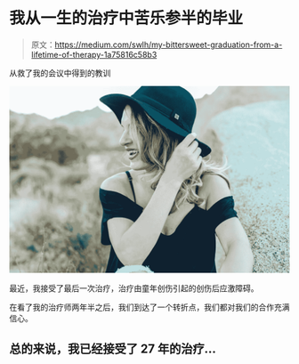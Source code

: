 # 我从一生的治疗中苦乐参半的毕业

> 原文：<https://medium.com/swlh/my-bittersweet-graduation-from-a-lifetime-of-therapy-1a75816c58b3>

从救了我的会议中得到的教训

![](img/b0e68cb6c353af3d8167fb109bea72a3.png)

最近，我接受了最后一次治疗，治疗由童年创伤引起的创伤后应激障碍。

在看了我的治疗师两年半之后，我们到达了一个转折点，我们都对我们的合作充满信心。

## 总的来说，我已经接受了 27 年的治疗…